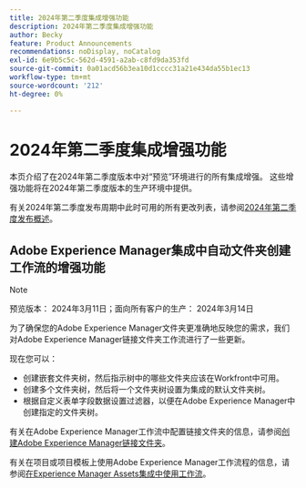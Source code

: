 ```yaml
---
title: 2024年第二季度集成增强功能
description: 2024年第二季度集成增强功能
author: Becky
feature: Product Announcements
recommendations: noDisplay, noCatalog
exl-id: 6e9b5c5c-562d-4591-a2ab-c8fd9da353fd
source-git-commit: 0a01acd56b3ea10d1cccc31a21e434da55b1ec13
workflow-type: tm+mt
source-wordcount: '212'
ht-degree: 0%

---
```


# 2024年第二季度集成增强功能

本页介绍了在2024年第二季度版本中对“预览”环境进行的所有集成增强。 这些增强功能将在2024年第二季度版本的生产环境中提供。

有关2024年第二季度发布周期中此时可用的所有更改列表，请参阅[&#x200B; 2024年第二季度发布概述](/help/quicksilver/product-announcements/product-releases/24-q2-release-activity/24-q2-release-overview.md)。

## Adobe Experience Manager集成中自动文件夹创建工作流的增强功能

>[!NOTE]
>
>预览版本： 2024年3月11日；面向所有客户的生产： 2024年3月14日

为了确保您的Adobe Experience Manager文件夹更准确地反映您的需求，我们对Adobe Experience Manager链接文件夹工作流进行了一些更新。

现在您可以：

* 创建嵌套文件夹树，然后指示树中的哪些文件夹应该在Workfront中可用。
* 创建多个文件夹树，然后将一个文件夹树设置为集成的默认文件夹树。
* 根据自定义表单字段数据设置过滤器，以便在Adobe Experience Manager中创建指定的文件夹树。

有关在Adobe Experience Manager工作流中配置链接文件夹的信息，请参阅[创建Adobe Experience Manager链接文件夹](/help/quicksilver/administration-and-setup/configure-integrations/configure-aacs-integration.md#create-adobe-experience-manager-linked-folders)。

有关在项目或项目模板上使用Adobe Experience Manager工作流程的信息，请参阅[在Experience Manager Assets集成中使用工作流](/help/quicksilver/documents/adobe-workfront-for-experience-manager-assets-essentials/use-aem-workflows.md)。
